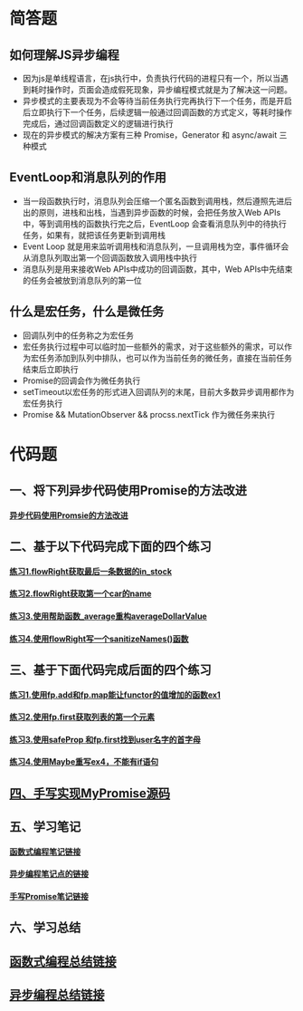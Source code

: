 # 简答题
## 如何理解JS异步编程
- 因为js是单线程语言，在js执行中，负责执行代码的进程只有一个，所以当遇到耗时操作时，页面会造成假死现象，异步编程模式就是为了解决这一问题。
- 异步模式的主要表现为不会等待当前任务执行完再执行下一个任务，而是开启后立即执行下一个任务，后续逻辑一般通过回调函数的方式定义，等耗时操作完成后，通过回调函数定义的逻辑进行执行
- 现在的异步模式的解决方案有三种 Promise，Generator 和 async/await 三种模式

## EventLoop和消息队列的作用
- 当一段函数执行时，消息队列会压缩一个匿名函数到调用栈，然后遵照先进后出的原则，进栈和出栈，当遇到异步函数的时候，会把任务放入Web APIs中，等到调用栈的函数执行完之后，EventLoop 会查看消息队列中的待执行任务，如果有，就把该任务更新到调用栈
- Event Loop 就是用来监听调用栈和消息队列，一旦调用栈为空，事件循环会从消息队列取出第一个回调函数放入调用栈中执行
- 消息队列是用来接收Web APIs中成功的回调函数，其中，Web APIs中先结束的任务会被放到消息队列的第一位

## 什么是宏任务，什么是微任务
- 回调队列中的任务称之为宏任务
- 宏任务执行过程中可以临时加一些额外的需求，对于这些额外的需求，可以作为宏任务添加到队列中排队，也可以作为当前任务的微任务，直接在当前任务结束后立即执行
- Promise的回调会作为微任务执行
- setTimeout以宏任务的形式进入回调队列的末尾，目前大多数异步调用都作为宏任务执行
- Promise && MutationObserver && procss.nextTick 作为微任务来执行
# 代码题
## 一、将下列异步代码使用Promise的方法改进
#### [异步代码使用Promsie的方法改进](./code/01-01.js)
## 二、基于以下代码完成下面的四个练习
#### [练习1.flowRight获取最后一条数据的in_stock](./code/02-01.js)
#### [练习2.flowRight获取第一个car的name](./code/02-02.js)
#### [练习3.使用帮助函数_average重构averageDollarValue](./code/02-03.js)
#### [练习4.使用flowRight写一个sanitizeNames()函数](./code/02-04.js)
## 三、基于下面代码完成后面的四个练习
#### [练习1.使用fp.add和fp.map能让functor的值增加的函数ex1](./code/03-01.js)
#### [练习2.使用fp.first获取列表的第一个元素](./code/03-02.js)
#### [练习3.使用safeProp 和fp.first找到user名字的首字母](./code/03-03.js)
#### [练习4.使用Maybe重写ex4，不能有if语句](./code/03-04.js)
## [四、手写实现MyPromise源码](./code/04.js)
## 五、学习笔记
#### [函数式编程笔记链接](https://www.jianshu.com/p/e5574275c497)
#### [异步编程笔记点的链接](https://www.jianshu.com/p/dce49fad3445)
#### [手写Promise笔记链接](https://www.jianshu.com/p/c43364b54614)
## 六、学习总结
## [函数式编程总结链接](https://www.processon.com/mindmap/5f981ddb7d9c0806f2934591)
## [异步编程总结链接](https://www.processon.com/mindmap/5f993c3f1e08533134f9ea2e)
